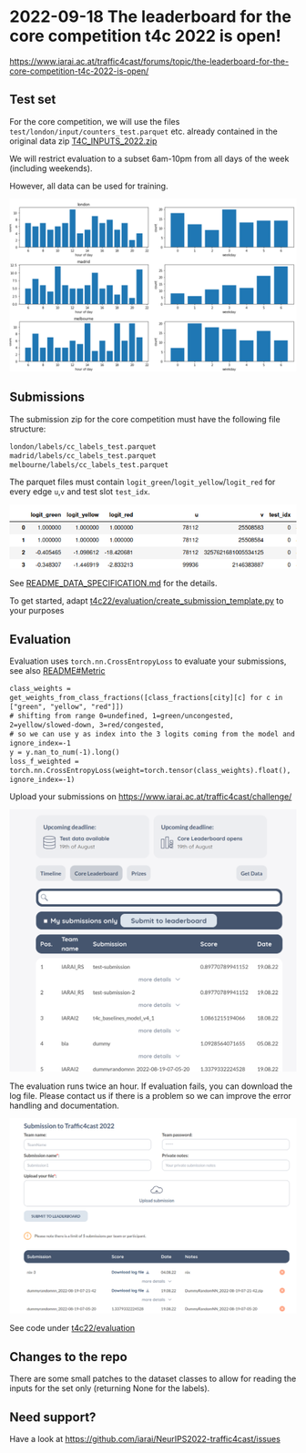 2022-09-18 The leaderboard for the core competition t4c 2022 is open!
=====================================================================
https://www.iarai.ac.at/traffic4cast/forums/topic/the-leaderboard-for-the-core-competition-t4c-2022-is-open/


Test set
--------
For the core competition, we will use the files  `test/london/input/counters_test.parquet` etc. already contained in the original data zip [T4C_INPUTS_2022.zip](https://iarai-public.s3-eu-west-1.amazonaws.com/competitions/t4c/t4c22/T4C_INPUTS_2022.zip)

We will restrict evaluation to a subset 6am-10pm from all days of the week (including weekends).

However, all data can be used for training.

![traffic4cast2020](media/test_slots_distribution.png)

Submissions
-----------
The submission zip for the core competition must have the following file structure:

    london/labels/cc_labels_test.parquet
    madrid/labels/cc_labels_test.parquet
    melbourne/labels/cc_labels_test.parquet



The parquet files must contain `logit_green`/`logit_yellow`/`logit_red` for every edge `u`,`v` and test slot `test_idx`.

![traffic4cast2020](media/df_cc_submision.png)

See [README_DATA_SPECIFICATION.md](https://github.com/iarai/NeurIPS2022-traffic4cast/blob/main/README_DATA_SPECIFICATION.md)  for the details.



To get started, adapt [t4c22/evaluation/create_submission_template.py](https://github.com/iarai/NeurIPS2022-traffic4cast/blob/main/t4c22/evaluation/create_submission_template.py) to your purposes

Evaluation
----------
Evaluation uses `torch.nn.CrossEntropyLoss` to evaluate your submissions, see also [README#Metric](https://github.com/iarai/NeurIPS2022-traffic4cast#metric)



    class_weights = get_weights_from_class_fractions([class_fractions[city][c] for c in ["green", "yellow", "red"]])
    # shifting from range 0=undefined, 1=green/uncongested, 2=yellow/slowed-down, 3=red/congested,
    # so we can use y as index into the 3 logits coming from the model and ignore_index=-1
    y = y.nan_to_num(-1).long()
    loss_f_weighted = torch.nn.CrossEntropyLoss(weight=torch.tensor(class_weights).float(), ignore_index=-1)

Upload your submissions on https://www.iarai.ac.at/traffic4cast/challenge/

![traffic4cast2020](media/leaderboard.png)

The evaluation runs twice an hour. If evaluation fails, you can download the log file. Please contact us if there is a problem so we can improve the error handling and documentation.

![traffic4cast2020](media/submission_to_leaderboard.png)

See code under [t4c22/evaluation](https://github.com/iarai/NeurIPS2022-traffic4cast/blob/main/t4c22/evaluation/)

Changes to the repo
-------------------
There are some small patches to the dataset classes to allow for reading the inputs for the set only (returning None for the labels).

Need support?
-------------
Have a look at https://github.com/iarai/NeurIPS2022-traffic4cast/issues
